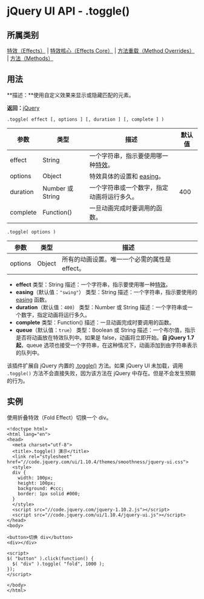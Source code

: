 # jQuery UI API - .toggle()

## 所属类别

[特效（Effects）](ref-effects.html) | [特效核心（Effects Core）](ref-effects-core.html) | [方法重载（Method Overrides）](ref-overrides.html) | [方法（Methods）](ref-methods.html)

## 用法

**描述：**使用自定义效果来显示或隐藏匹配的元素。

**返回：**[jQuery](//api.jquery.com/Types/#jQuery)

```
.toggle( effect [, options ] [, duration ] [, complete ] )
```

| 参数 | 类型 | 描述 | 默认值 |
| --- | --- | --- | --- |
| effect | String | 一个字符串，指示要使用哪一种[特效](api-category-effects.html)。 |
| options | Object | 特效具体的设置和 [easing](api-easings.html)。 |
| duration | Number 或 String | 一个字符串或一个数字，指定动画将运行多久。 | 400 |
| complete | Function() | 一旦动画完成时要调用的函数。 |

```
.toggle( options )
```

| 参数 | 类型 | 描述 |
| --- | --- | --- |
| options | Object | 所有的动画设置。唯一一个必需的属性是 effect。

*   **effect**
    类型：String
    描述：一个字符串，指示要使用哪一种[特效](api-category-effects.html)。
*   **easing**（默认值：`"swing"`）
    类型：String
    描述：一个字符串，指示要使用的 [easing](api-easings.html) 函数。
*   **duration**（默认值：`400`）
    类型：Number 或 String
    描述：一个字符串或一个数字，指定动画将运行多久。
*   **complete**
    类型：Function()
    描述：一旦动画完成时要调用的函数。
*   **queue**（默认值：`true`）
    类型：Boolean 或 String
    描述：一个布尔值，指示是否将动画放在特效队列中。如果是 false，动画将立即开始。**自 jQuery 1.7 起**，queue 选项也接受一个字符串，在这种情况下，动画添加到由字符串表示的队列中。

该插件扩展自 jQuery 内置的 [.toggle()](/jquery/eff-toggle.html) 方法。如果 jQuery UI 未加载，调用 `.toggle()` 方法不会直接失败，因为该方法在 jQuery 中存在。但是不会发生预期的行为。

## 实例

使用折叠特效（Fold Effect）切换一个 div。

```
<!doctype html>
<html lang="en">
<head>
  <meta charset="utf-8">
  <title>.toggle() 演示</title>
  <link rel="stylesheet" href="//code.jquery.com/ui/1.10.4/themes/smoothness/jquery-ui.css">
  <style>
  div {
    width: 100px;
    height: 100px;
    background: #ccc;
    border: 1px solid #000;
  }
  </style>
  <script src="//code.jquery.com/jquery-1.10.2.js"></script>
  <script src="//code.jquery.com/ui/1.10.4/jquery-ui.js"></script>
</head>
<body>

<button>切换 div</button>
<div></div>

<script>
$( "button" ).click(function() {
  $( "div" ).toggle( "fold", 1000 );
});
</script>

</body>
</html>

```


